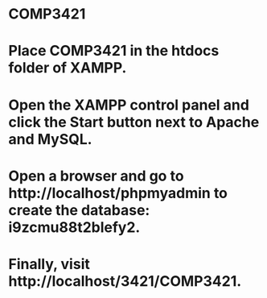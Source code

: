 # COMP3421
# Place COMP3421 in the htdocs folder of XAMPP.
# Open the XAMPP control panel and click the Start button next to Apache and MySQL.
# Open a browser and go to http://localhost/phpmyadmin to create the database: i9zcmu88t2blefy2.
# Finally, visit http://localhost/3421/COMP3421.
